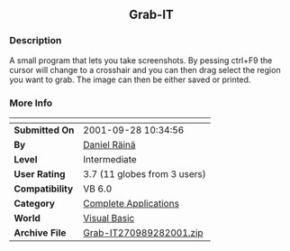 ﻿<div align="center">

## Grab\-IT


</div>

### Description

A small program that lets you take screenshots. By pessing ctrl+F9 the cursor will change to a crosshair and you can then drag select the region you want to grab. The image can then be either saved or printed.
 
### More Info
 


<span>             |<span>
---                |---
**Submitted On**   |2001-09-28 10:34:56
**By**             |[Daniel Räinä](https://github.com/Planet-Source-Code/PSCIndex/blob/master/ByAuthor/daniel-r-in.md)
**Level**          |Intermediate
**User Rating**    |3.7 (11 globes from 3 users)
**Compatibility**  |VB 6\.0
**Category**       |[Complete Applications](https://github.com/Planet-Source-Code/PSCIndex/blob/master/ByCategory/complete-applications__1-27.md)
**World**          |[Visual Basic](https://github.com/Planet-Source-Code/PSCIndex/blob/master/ByWorld/visual-basic.md)
**Archive File**   |[Grab\-IT270989282001\.zip](https://github.com/Planet-Source-Code/daniel-r-in-grab-it__1-27610/archive/master.zip)









